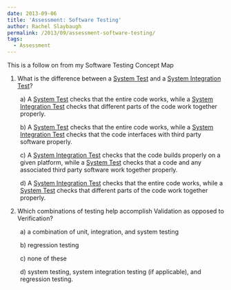 ```yaml
---
date: 2013-09-06
title: 'Assessment: Software Testing'
author: Rachel Slaybaugh
permalink: /2013/09/assessment-software-testing/
tags:
  - Assessment
---
```

This is a follow on from my Software Testing Concept Map

1) What is the difference between a <span style="text-decoration: underline;">System Test</span> and a <span style="text-decoration: underline;">System Integration Test</span>?

<p style="padding-left: 30px;">
  a) A <span style="text-decoration: underline;">System Test</span> checks that the entire code works, while a <span style="text-decoration: underline;">System Integration Test</span> checks that different parts of the code work together properly.
</p>

<p style="padding-left: 30px;">
  b) A <span style="text-decoration: underline;">System Test</span> checks that the entire code works, while a <span style="text-decoration: underline;">System Integration Test</span> checks that the code interfaces with third party software properly.
</p>

<p style="padding-left: 30px;">
  c) A <span style="text-decoration: underline;">System Integration Test</span> checks that the code builds properly on a given platform, while a <span style="text-decoration: underline;">System Test</span> checks that a code and any associated third party software work together properly.
</p>

<p style="padding-left: 30px;">
  d) A <span style="text-decoration: underline;">System Integration Test</span> checks that the entire code works, while a <span style="text-decoration: underline;">System Test</span> checks that different parts of the code work together properly.
</p>

2) Which combinations of testing help accomplish Validation as opposed to Verification?

<p style="padding-left: 30px;">
  a) a combination of unit, integration, and system testing
</p>

<p style="padding-left: 30px;">
  b) regression testing
</p>

<p style="padding-left: 30px;">
  c) none of these
</p>

<p style="padding-left: 30px;">
  d) system testing, system integration testing (if applicable), and regression testing.
</p>
